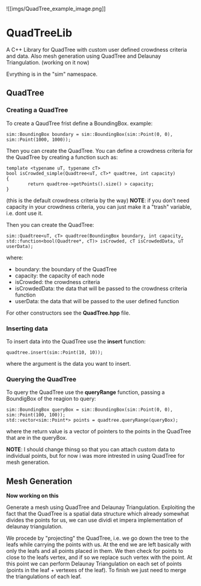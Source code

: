 ![[imgs/QuadTree_example_image.png]]

# QuadTreeLib

A C++ Library for QuadTree with custom user defined crowdness criteria and data.
Also mesh generation using QuadTree and Delaunay Triangulation. (working on it now)

Evrything is in the "sim" namespace.

## QuadTree

### Creating a QuadTree
To create a QaudTree frist define a BoundingBox. example:
```[c++]
sim::BoundingBox boundary = sim::BoundingBox(sim::Point(0, 0), sim::Point(1000, 1000));
```

Then you can create the QuadTree. You can define a crowdness criteria for the QuadTree by creating a function such as:
```[c++]
template <typename uT, typename cT>
bool isCrowded_simple(Quadtree<uT, cT>* quadtree, int capacity)
{
        return quadtree->getPoints().size() > capacity;
}
```
(this is the default crowdness criteria by the way)
**NOTE**: if you don't need capacity in your crowdness criteria, you can just make it a "trash" variable, i.e. dont use it.


Then you can create the QuadTree:
```[c++]
sim::Quadtree<uT, cT> quadtree(BoundingBox boundary, int capacity, std::function<bool(Quadtree*, cT)> isCrowded, cT isCrowdedData, uT userData);
```
where:
- boundary: the boundary of the QuadTree
- capacity: the capacity of each node
- isCrowded: the crowdness criteria
- isCrowdedData: the data that will be passed to the crowdness criteria function
- userData: the data that will be passed to the user defined function

For other constructors see the **QuadTree.hpp** file.

### Inserting data
To insert data into the QuadTree use the **insert** function:
```[c++]
quadtree.insert(sim::Point(10, 10));
```
where the argument is the data you want to insert.

### Querying the QuadTree
To query the QuadTree use the **queryRange** function, passing a BoundigBox of the reagion to query:
```[c++]
sim::BoundingBox queryBox = sim::BoundingBox(sim::Point(0, 0), sim::Point(100, 100));
std::vector<sim::Point*> points = quadtree.queryRange(queryBox);
```
where the return value is a vector of pointers to the points in the QuadTree that are in the queryBox.

**NOTE**: I should change thinsg so that you can attach custom data to individual points, but for now i was more intrested in using QuadTree for mesh generation.

## Mesh Generation
**Now working on this**

Generate a mesh using QuadTree and Delaunay Triangulation.
Exploiting the fact that the QuadTree is a spatial data structure which already somewhat divides the points for us, we can use dividi et impera implementation of delaunay triangulation.

We procede by "projecting" the QuadTree, i.e. we go down the tree to the leafs while carrying the points with us. At the end we are left basically with only the leafs and all points placed in them.
We then check for points to close to the leafs vertex, and if so we replace such vertex with the point.
At this point we can perform Delaunay Triangulation on each set of points (points in the leaf + vertexes of the leaf).
To finish we just need to merge the triangulations of each leaf.